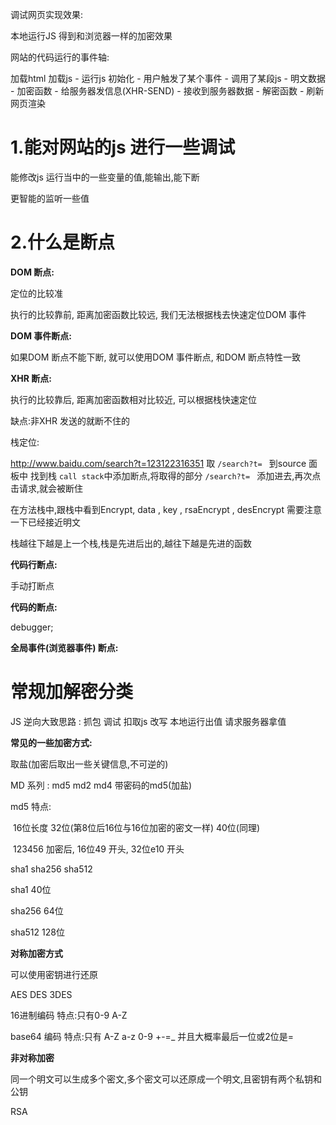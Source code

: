 调试网页实现效果:

本地运行JS 得到和浏览器一样的加密效果



网站的代码运行的事件轴:

加载html  	加载js	-	运行js 初始化	-	用户触发了某个事件	-	调用了某段js	-	明文数据	-	加密函数	-	给服务器发信息(XHR-SEND)	-	接收到服务器数据	-	解密函数	-	刷新网页渲染



# 1.能对网站的js 进行一些调试

能修改js 运行当中的一些变量的值,能输出,能下断

更智能的监听一些值



# 2.什么是断点

**DOM 断点:**

定位的比较准

执行的比较靠前,	距离加密函数比较远,	我们无法根据栈去快速定位DOM 事件



**DOM 事件断点:**

如果DOM 断点不能下断,	就可以使用DOM 事件断点,	和DOM 断点特性一致



**XHR 断点:**

执行的比较靠后,	距离加密函数相对比较近,	可以根据栈快速定位

缺点:非XHR 发送的就断不住的

栈定位:

http://www.baidu.com/search?t=123122316351 取 `/search?t= ` 到source 面板中 找到栈 `call stack`中添加断点,将取得的部分 `/search?t= ` 添加进去,再次点击请求,就会被断住

在方法栈中,跟栈中看到Encrypt, data , key , rsaEncrypt , desEncrypt 需要注意一下已经接近明文

栈越往下越是上一个栈,栈是先进后出的,越往下越是先进的函数



**代码行断点:**

手动打断点

**代码的断点:**

debugger;

**全局事件(浏览器事件) 断点:**





# 常规加解密分类

JS 逆向大致思路 : 抓包  调试  	扣取js 	 改写 	本地运行出值	请求服务器拿值



**常见的一些加密方式:**

取盐(加密后取出一些关键信息,不可逆的)

MD 系列 : md5 	md2	md4	带密码的md5(加盐)

md5  特点: 

​	16位长度	32位(第8位后16位与16位加密的密文一样)	40位(同理)

​	123456     加密后,	16位49 开头,	32位e10 开头

sha1	sha256	sha512

sha1 40位

sha256 	64位

sha512 	128位



**对称加密方式**

可以使用密钥进行还原

AES DES 3DES



16进制编码		特点:只有0-9 A-Z

base64 编码	特点:只有 A-Z a-z 0-9 +-=_ 	并且大概率最后一位或2位是=





**非对称加密**

同一个明文可以生成多个密文,多个密文可以还原成一个明文,且密钥有两个私钥和公钥

RSA	

